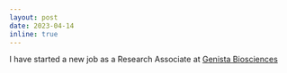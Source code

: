 ```yaml
---
layout: post
date: 2023-04-14 
inline: true
---
```


I have started a new job as a Research Associate at [Genista Biosciences](http://www.genistabio.com/)
